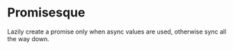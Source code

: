 # Promisesque
Lazily create a promise only when async values are used, otherwise sync all the way down. 
